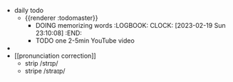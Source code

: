- daily todo
	- {{renderer :todomaster}}
		- DOING memorizing words
		  :LOGBOOK:
		  CLOCK: [2023-02-19 Sun 23:10:08]
		  :END:
		- TODO one 2-5min YouTube video
-
- [[pronunciation correction]]
	- strip    /strɪp/
	- stripe   /straɪp/